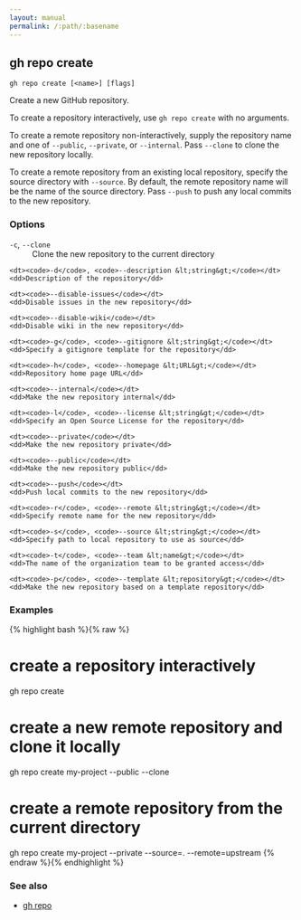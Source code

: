 ```yaml
---
layout: manual
permalink: /:path/:basename
---
```


## gh repo create

```
gh repo create [<name>] [flags]
```

Create a new GitHub repository.

To create a repository interactively, use `gh repo create` with no arguments.

To create a remote repository non-interactively, supply the repository name and one of `--public`, `--private`, or `--internal`.
Pass `--clone` to clone the new repository locally.

To create a remote repository from an existing local repository, specify the source directory with `--source`. 
By default, the remote repository name will be the name of the source directory. 
Pass `--push` to push any local commits to the new repository.


### Options


<dl class="flags">
	<dt><code>-c</code>, <code>--clone</code></dt>
	<dd>Clone the new repository to the current directory</dd>

	<dt><code>-d</code>, <code>--description &lt;string&gt;</code></dt>
	<dd>Description of the repository</dd>

	<dt><code>--disable-issues</code></dt>
	<dd>Disable issues in the new repository</dd>

	<dt><code>--disable-wiki</code></dt>
	<dd>Disable wiki in the new repository</dd>

	<dt><code>-g</code>, <code>--gitignore &lt;string&gt;</code></dt>
	<dd>Specify a gitignore template for the repository</dd>

	<dt><code>-h</code>, <code>--homepage &lt;URL&gt;</code></dt>
	<dd>Repository home page URL</dd>

	<dt><code>--internal</code></dt>
	<dd>Make the new repository internal</dd>

	<dt><code>-l</code>, <code>--license &lt;string&gt;</code></dt>
	<dd>Specify an Open Source License for the repository</dd>

	<dt><code>--private</code></dt>
	<dd>Make the new repository private</dd>

	<dt><code>--public</code></dt>
	<dd>Make the new repository public</dd>

	<dt><code>--push</code></dt>
	<dd>Push local commits to the new repository</dd>

	<dt><code>-r</code>, <code>--remote &lt;string&gt;</code></dt>
	<dd>Specify remote name for the new repository</dd>

	<dt><code>-s</code>, <code>--source &lt;string&gt;</code></dt>
	<dd>Specify path to local repository to use as source</dd>

	<dt><code>-t</code>, <code>--team &lt;name&gt;</code></dt>
	<dd>The name of the organization team to be granted access</dd>

	<dt><code>-p</code>, <code>--template &lt;repository&gt;</code></dt>
	<dd>Make the new repository based on a template repository</dd>
</dl>


### Examples

{% highlight bash %}{% raw %}
# create a repository interactively 
gh repo create

# create a new remote repository and clone it locally
gh repo create my-project --public --clone

# create a remote repository from the current directory
gh repo create my-project --private --source=. --remote=upstream
{% endraw %}{% endhighlight %}

### See also

* [gh repo](./gh_repo)
